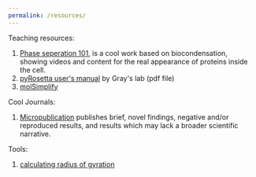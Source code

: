 ```yaml
---
permalink: /resources/
---
```


Teaching resources:

1. [Phase seperation 101](https://animationlab.utah.edu/phase-separation), is a cool work based on biocondensation, showing videos and content for the real appearance of proteins inside the cell.
2. [pyRosetta user's manual](https://graylab.jhu.edu/pyrosetta/downloads/documentation/PyRosetta_Manual.pdf) by Gray's lab (pdf file)
3. [molSimplify](http://hjkgrp.mit.edu/molsimplify-tutorials/)

Cool Journals:
1. [Micropublication](https://www.micropublication.org) publishes brief, novel findings, negative and/or reproduced results, and results which may lack a broader scientific narrative.

Tools:
1. [calculating radius of gyration](http://www.scfbio-iitd.res.in/software/proteomics/rg.jsp)
